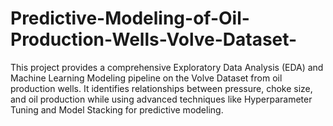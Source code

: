 # Predictive-Modeling-of-Oil-Production-Wells-Volve-Dataset-
This project provides a comprehensive Exploratory Data Analysis (EDA) and Machine Learning Modeling pipeline on the Volve Dataset from oil production wells. It identifies relationships between pressure, choke size, and oil production while using advanced techniques like Hyperparameter Tuning and Model Stacking for predictive modeling.
